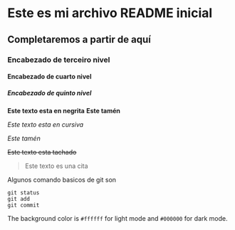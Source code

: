 # Este es mi archivo README inicial
## Completaremos a partir de aquí
### Encabezado de terceiro nivel
#### Encabezado de cuarto nivel
##### Encabezado de quinto nivel

**Este texto esta en negrita** 
__Este tamén__

*Este texto esta en cursiva*

_Este tamén_

~~Este texto esta tachado~~

> Este texto es una cita

Algunos comando basicos de git son

```
git status
git add
git commit
```

The background color is `#ffffff` for light mode and `#000000` for dark mode.
